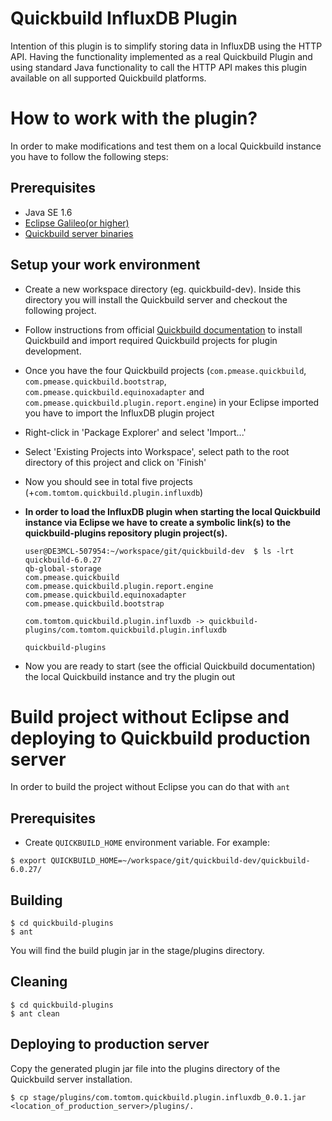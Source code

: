 # Quickbuild InfluxDB Plugin
Intention of this plugin is to simplify storing data in InfluxDB using the HTTP API. Having the functionality implemented as a real Quickbuild Plugin and using standard Java functionality to call the HTTP API makes this plugin available on all supported Quickbuild platforms.

# How to work with the plugin?
In order to make modifications and test them on a local Quickbuild instance you have to follow the following steps:

## Prerequisites
* Java SE 1.6
* [Eclipse Galileo(or higher)](http://www.eclipse.org)
* [Quickbuild server binaries](http://www.pmease.com/downloads)

## Setup your work environment
* Create a new workspace directory (eg. quickbuild-dev). Inside this directory you will install the Quickbuild server and checkout the following project.
* Follow instructions from official [Quickbuild documentation](http://wiki.pmease.com/display/QB60/Set+up+Plugin+Development+Workspace) to install Quickbuild and import required Quickbuild projects for plugin development.
* Once you have the four Quickbuild projects (`com.pmease.quickbuild`, `com.pmease.quickbuild.bootstrap`, `com.pmease.quickbuild.equinoxadapter` and `com.pmease.quickbuild.plugin.report.engine`) in your Eclipse imported you have to import the InfluxDB plugin project
* Right-click in 'Package Explorer' and select 'Import...'
* Select 'Existing Projects into Workspace', select path to the root directory of this project and click on 'Finish'
* Now you should see in total five projects (+`com.tomtom.quickbuild.plugin.influxdb`)
* **In order to load the InfluxDB plugin when starting the local Quickbuild instance via Eclipse we have to create a symbolic link(s) to the quickbuild-plugins repository plugin project(s).**

	```
	user@DE3MCL-507954:~/workspace/git/quickbuild-dev  $ ls -lrt
	quickbuild-6.0.27
	qb-global-storage
	com.pmease.quickbuild
	com.pmease.quickbuild.plugin.report.engine
	com.pmease.quickbuild.equinoxadapter
	com.pmease.quickbuild.bootstrap

	com.tomtom.quickbuild.plugin.influxdb -> quickbuild-plugins/com.tomtom.quickbuild.plugin.influxdb

	quickbuild-plugins
    ```
* Now you are ready to start (see the official Quickbuild documentation) the local Quickbuild instance and try the plugin out

# Build project without Eclipse and deploying to Quickbuild production server
In order to build the project without Eclipse you can do that with `ant`

## Prerequisites
* Create `QUICKBUILD_HOME` environment variable. For example:

```
$ export QUICKBUILD_HOME=~/workspace/git/quickbuild-dev/quickbuild-6.0.27/
```

## Building

```
$ cd quickbuild-plugins
$ ant
```
You will find the build plugin jar in the stage/plugins directory.

## Cleaning

```
$ cd quickbuild-plugins
$ ant clean
```

## Deploying to production server
Copy the generated plugin jar file into the plugins directory of the Quickbuild server installation.

```
$ cp stage/plugins/com.tomtom.quickbuild.plugin.influxdb_0.0.1.jar <location_of_production_server>/plugins/.
```
